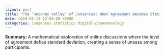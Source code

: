 ```yaml
---
layout: post
title: "The 'Uncanny Valley' of Consensus: When Agreement Becomes Statistically Improbable"
date: 2024-01-12 12:00:00 +0000
categories: consensus statistics digital-phenomenology
---
```


**Summary:** A mathematical exploration of online discussions where the level of agreement defies standard deviation, creating a sense of unease among participants.